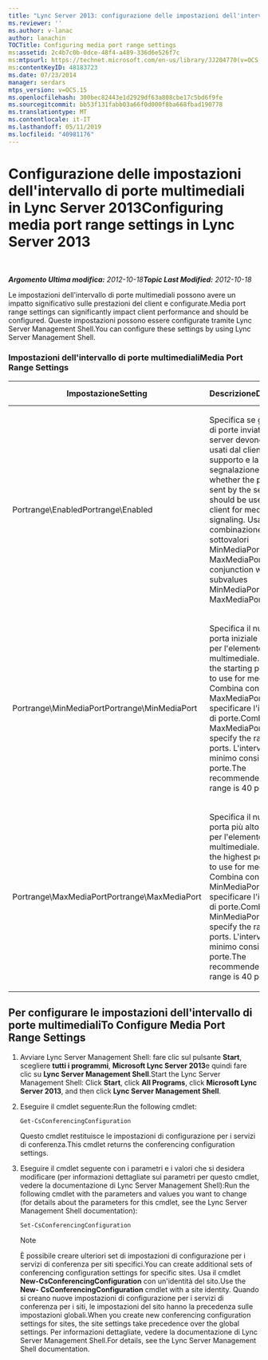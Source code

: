 ```yaml
---
title: "Lync Server 2013: configurazione delle impostazioni dell'intervallo di porte multimediali"
ms.reviewer: ''
ms.author: v-lanac
author: lanachin
TOCTitle: Configuring media port range settings
ms:assetid: 2c4b7c0b-0dce-48f4-a489-336d6e526f7c
ms:mtpsurl: https://technet.microsoft.com/en-us/library/JJ204770(v=OCS.15)
ms:contentKeyID: 48183723
ms.date: 07/23/2014
manager: serdars
mtps_version: v=OCS.15
ms.openlocfilehash: 300bec82443e1d2929df63a808cbe17c5bd6f9fe
ms.sourcegitcommit: bb53f131fabb03a66f0d000f8ba668fbad190778
ms.translationtype: MT
ms.contentlocale: it-IT
ms.lasthandoff: 05/11/2019
ms.locfileid: "40981176"
---
```

<div data-xmlns="http://www.w3.org/1999/xhtml">

<div class="topic" data-xmlns="http://www.w3.org/1999/xhtml" data-msxsl="urn:schemas-microsoft-com:xslt" data-cs="http://msdn.microsoft.com/en-us/">

<div data-asp="http://msdn2.microsoft.com/asp">

# <a name="configuring-media-port-range-settings-in-lync-server-2013"></a><span data-ttu-id="b30da-102">Configurazione delle impostazioni dell'intervallo di porte multimediali in Lync Server 2013</span><span class="sxs-lookup"><span data-stu-id="b30da-102">Configuring media port range settings in Lync Server 2013</span></span>

</div>

<div id="mainSection">

<div id="mainBody">

<span> </span>

<span data-ttu-id="b30da-103">_**Argomento Ultima modifica:** 2012-10-18_</span><span class="sxs-lookup"><span data-stu-id="b30da-103">_**Topic Last Modified:** 2012-10-18_</span></span>

<span data-ttu-id="b30da-104">Le impostazioni dell'intervallo di porte multimediali possono avere un impatto significativo sulle prestazioni del client e configurate.</span><span class="sxs-lookup"><span data-stu-id="b30da-104">Media port range settings can significantly impact client performance and should be configured.</span></span> <span data-ttu-id="b30da-105">Queste impostazioni possono essere configurate tramite Lync Server Management Shell.</span><span class="sxs-lookup"><span data-stu-id="b30da-105">You can configure these settings by using Lync Server Management Shell.</span></span>

### <a name="media-port-range-settings"></a><span data-ttu-id="b30da-106">Impostazioni dell'intervallo di porte multimediali</span><span class="sxs-lookup"><span data-stu-id="b30da-106">Media Port Range Settings</span></span>

<table>
<colgroup>
<col style="width: 25%" />
<col style="width: 25%" />
<col style="width: 25%" />
<col style="width: 25%" />
</colgroup>
<thead>
<tr class="header">
<th><span data-ttu-id="b30da-107">Impostazione</span><span class="sxs-lookup"><span data-stu-id="b30da-107">Setting</span></span></th>
<th><span data-ttu-id="b30da-108">Descrizione</span><span class="sxs-lookup"><span data-stu-id="b30da-108">Description</span></span></th>
<th><span data-ttu-id="b30da-109">Cmdlet di Lync Server Management Shell</span><span class="sxs-lookup"><span data-stu-id="b30da-109">Lync Server Management Shell cmdlet</span></span></th>
<th><span data-ttu-id="b30da-110">Parametri cmdlet</span><span class="sxs-lookup"><span data-stu-id="b30da-110">Cmdlet parameters</span></span></th>
</tr>
</thead>
<tbody>
<tr class="odd">
<td><p><span data-ttu-id="b30da-111">Portrange\Enabled</span><span class="sxs-lookup"><span data-stu-id="b30da-111">Portrange\Enabled</span></span></p></td>
<td><p><span data-ttu-id="b30da-112">Specifica se gli intervalli di porte inviati dal server devono essere usati dal client per il supporto e la segnalazione.</span><span class="sxs-lookup"><span data-stu-id="b30da-112">Specifies whether the port ranges sent by the server should be used by the client for media and signaling.</span></span> <span data-ttu-id="b30da-113">Usato in combinazione con i sottovalori MinMediaPort e MaxMediaPort.</span><span class="sxs-lookup"><span data-stu-id="b30da-113">Used in conjunction with the subvalues MinMediaPort and MaxMediaPort.</span></span></p></td>
<td><p><span data-ttu-id="b30da-114"><strong>CsConferencingConfiguration</strong></span><span class="sxs-lookup"><span data-stu-id="b30da-114"><strong>CsConferencingConfiguration</strong></span></span></p></td>
<td><p><span data-ttu-id="b30da-115">ClientMediaPortRangeEnabled</span><span class="sxs-lookup"><span data-stu-id="b30da-115">ClientMediaPortRangeEnabled</span></span></p></td>
</tr>
<tr class="even">
<td><p><span data-ttu-id="b30da-116">Portrange\MinMediaPort</span><span class="sxs-lookup"><span data-stu-id="b30da-116">Portrange\MinMediaPort</span></span></p></td>
<td><p><span data-ttu-id="b30da-117">Specifica il numero di porta iniziale da usare per l'elemento multimediale.</span><span class="sxs-lookup"><span data-stu-id="b30da-117">Specifies the starting port number to use for media.</span></span> <span data-ttu-id="b30da-118">Combina con MaxMediaPort per specificare l'intervallo di porte.</span><span class="sxs-lookup"><span data-stu-id="b30da-118">Combines with MaxMediaPort to specify the range of ports.</span></span> <span data-ttu-id="b30da-119">L'intervallo minimo consigliato è 40 porte.</span><span class="sxs-lookup"><span data-stu-id="b30da-119">The recommended minimum range is 40 ports.</span></span></p></td>
<td><p><span data-ttu-id="b30da-120"><strong>CsConferencingConfiguration</strong></span><span class="sxs-lookup"><span data-stu-id="b30da-120"><strong>CsConferencingConfiguration</strong></span></span></p></td>
<td><p><span data-ttu-id="b30da-121">ClientMediaPort (rappresenta il numero di porta iniziale da usare per il supporto client)</span><span class="sxs-lookup"><span data-stu-id="b30da-121">ClientMediaPort (represents the starting port number to use for client media)</span></span></p></td>
</tr>
<tr class="odd">
<td><p><span data-ttu-id="b30da-122">Portrange\MaxMediaPort</span><span class="sxs-lookup"><span data-stu-id="b30da-122">Portrange\MaxMediaPort</span></span></p></td>
<td><p><span data-ttu-id="b30da-123">Specifica il numero di porta più alto da usare per l'elemento multimediale.</span><span class="sxs-lookup"><span data-stu-id="b30da-123">Specifies the highest port number to use for media.</span></span> <span data-ttu-id="b30da-124">Combina con MinMediaPort per specificare l'intervallo di porte.</span><span class="sxs-lookup"><span data-stu-id="b30da-124">Combines with MinMediaPort to specify the range of ports.</span></span> <span data-ttu-id="b30da-125">L'intervallo minimo consigliato è 40 porte.</span><span class="sxs-lookup"><span data-stu-id="b30da-125">The recommended minimum range is 40 ports.</span></span></p></td>
<td><p><span data-ttu-id="b30da-126"><strong>CsConferencingConfiguration</strong></span><span class="sxs-lookup"><span data-stu-id="b30da-126"><strong>CsConferencingConfiguration</strong></span></span></p></td>
<td><p><span data-ttu-id="b30da-127">ClientMediaPortRange (indica il numero totale di porte disponibili per il supporto client; l'impostazione predefinita è 40)</span><span class="sxs-lookup"><span data-stu-id="b30da-127">ClientMediaPortRange (indicates the total number of ports available for client media; default is 40)</span></span></p></td>
</tr>
</tbody>
</table>


<div>

## <a name="to-configure-media-port-range-settings"></a><span data-ttu-id="b30da-128">Per configurare le impostazioni dell'intervallo di porte multimediali</span><span class="sxs-lookup"><span data-stu-id="b30da-128">To Configure Media Port Range Settings</span></span>

1.  <span data-ttu-id="b30da-129">Avviare Lync Server Management Shell: fare clic sul pulsante **Start**, scegliere **tutti i programmi**, **Microsoft Lync Server 2013**e quindi fare clic su **Lync Server Management Shell**.</span><span class="sxs-lookup"><span data-stu-id="b30da-129">Start the Lync Server Management Shell: Click **Start**, click **All Programs**, click **Microsoft Lync Server 2013**, and then click **Lync Server Management Shell**.</span></span>

2.  <span data-ttu-id="b30da-130">Eseguire il cmdlet seguente:</span><span class="sxs-lookup"><span data-stu-id="b30da-130">Run the following cmdlet:</span></span>
    
        Get-CsConferencingConfiguration
    
    <span data-ttu-id="b30da-131">Questo cmdlet restituisce le impostazioni di configurazione per i servizi di conferenza.</span><span class="sxs-lookup"><span data-stu-id="b30da-131">This cmdlet returns the conferencing configuration settings.</span></span>

3.  <span data-ttu-id="b30da-132">Eseguire il cmdlet seguente con i parametri e i valori che si desidera modificare (per informazioni dettagliate sui parametri per questo cmdlet, vedere la documentazione di Lync Server Management Shell):</span><span class="sxs-lookup"><span data-stu-id="b30da-132">Run the following cmdlet with the parameters and values you want to change (for details about the parameters for this cmdlet, see the Lync Server Management Shell documentation):</span></span>
    
        Set-CsConferencingConfiguration
    
    <div>
    

    > [!NOTE]  
    > <span data-ttu-id="b30da-133">È possibile creare ulteriori set di impostazioni di configurazione per i servizi di conferenza per siti specifici.</span><span class="sxs-lookup"><span data-stu-id="b30da-133">You can create additional sets of conferencing configuration settings for specific sites.</span></span> <span data-ttu-id="b30da-134">Usa il cmdlet <STRONG>New-CsConferencingConfiguration</STRONG> con un'identità del sito.</span><span class="sxs-lookup"><span data-stu-id="b30da-134">Use the <STRONG>New- CsConferencingConfiguration</STRONG> cmdlet with a site identity.</span></span> <span data-ttu-id="b30da-135">Quando si creano nuove impostazioni di configurazione per i servizi di conferenza per i siti, le impostazioni del sito hanno la precedenza sulle impostazioni globali.</span><span class="sxs-lookup"><span data-stu-id="b30da-135">When you create new conferencing configuration settings for sites, the site settings take precedence over the global settings.</span></span> <span data-ttu-id="b30da-136">Per informazioni dettagliate, vedere la documentazione di Lync Server Management Shell.</span><span class="sxs-lookup"><span data-stu-id="b30da-136">For details, see the Lync Server Management Shell documentation.</span></span>

    
    </div>

</div>

</div>

<span> </span>

</div>

</div>

</div>

